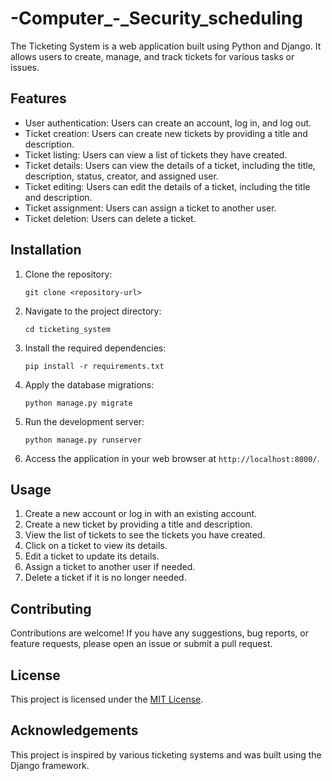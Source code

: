 # -Computer_-_Security_scheduling

The Ticketing System is a web application built using Python and Django. It allows users to create, manage, and track tickets for various tasks or issues.

## Features

- User authentication: Users can create an account, log in, and log out.
- Ticket creation: Users can create new tickets by providing a title and description.
- Ticket listing: Users can view a list of tickets they have created.
- Ticket details: Users can view the details of a ticket, including the title, description, status, creator, and assigned user.
- Ticket editing: Users can edit the details of a ticket, including the title and description.
- Ticket assignment: Users can assign a ticket to another user.
- Ticket deletion: Users can delete a ticket.

## Installation

1. Clone the repository:

   ```
   git clone <repository-url>
   ```

2. Navigate to the project directory:

   ```
   cd ticketing_system
   ```

3. Install the required dependencies:

   ```
   pip install -r requirements.txt
   ```

4. Apply the database migrations:

   ```
   python manage.py migrate
   ```

5. Run the development server:

   ```
   python manage.py runserver
   ```

6. Access the application in your web browser at `http://localhost:8000/`.

## Usage

1. Create a new account or log in with an existing account.
2. Create a new ticket by providing a title and description.
3. View the list of tickets to see the tickets you have created.
4. Click on a ticket to view its details.
5. Edit a ticket to update its details.
6. Assign a ticket to another user if needed.
7. Delete a ticket if it is no longer needed.

## Contributing

Contributions are welcome! If you have any suggestions, bug reports, or feature requests, please open an issue or submit a pull request.

## License

This project is licensed under the [MIT License](LICENSE).

## Acknowledgements

This project is inspired by various ticketing systems and was built using the Django framework.
